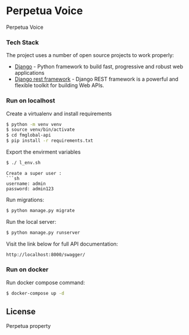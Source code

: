 # Perpetua Voice

Perpetua Voice
### Tech Stack

The project uses a number of open source projects to work properly:

* [Django] - Python framework to build fast, progressive and robust web applications
* [Django rest framework] - Django REST framework is a powerful and flexible toolkit for building Web APIs.


### Run on localhost

Create a virtualenv and install requirements

```sh
$ python -m venv venv
$ source venv/bin/activate
$ cd fmglobal-api
$ pip install -r requirements.txt
```
Export the envirment variables
```sh
$ ./ l_env.sh
```

```
Create a super user :
```sh
username: admin
password: admin123
```
Run migrations:
```sh
$ python manage.py migrate
```


Run the local server:
```sh
$ python manage.py runserver
```
Visit the link below for full API documentation:

```sh
http://localhost:8000/swagger/
```
### Run on docker

Run docker compose command:
```sh
$ docker-compose up -d
```

License
----
Perpetua  property

[//]: # (These are reference links used in the body of this note and get stripped out when the markdown processor does its job. There is no need to format nicely because it shouldn't be seen. Thanks SO - http://stackoverflow.com/questions/4823468/store-comments-in-markdown-syntax)


   [Django rest framework]: <https://www.django-rest-framework.org/>
   [Django]: <https://www.djangoproject.com/>

